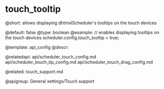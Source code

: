 touch_tooltip
=============

@short: allows displaying dhtmxlScheduler's tooltips on the touch devices
	
@default: false
@type: boolean
@example:
// enables displaying tooltips on the touch devices
scheduler.config.touch_tooltip = true; 

@template:	api_config
@descr:

@relatedapi:
		api/scheduler_touch_config.md
    api/scheduler_touch_tip_config.md
    api/scheduler_touch_drag_config.md
    
@related:
	touch_support.md

@apigroup: General settings/Touch support

